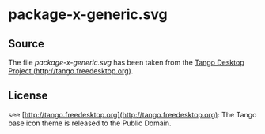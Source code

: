 # package-x-generic.svg
## Source
The file *package-x-generic.svg* has been taken from the [Tango Desktop Project (http://tango.freedesktop.org)](http://tango.freedesktop.org).

## License
see [http://tango.freedesktop.org](http://tango.freedesktop.org):
The Tango base icon theme is released to the Public Domain.